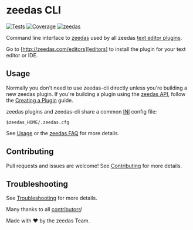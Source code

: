 # zeedas CLI

[![Tests](https://img.shields.io/github/actions/workflow/status/zeedas/zeedas-cli/on_push.yml?branch=develop&label=tests)](https://github.com/zeedas/zeedas-cli/actions)
[![Coverage](https://img.shields.io/codecov/c/gh/zeedas/zeedas-cli/develop)](https://codecov.io/gh/zeedas/zeedas-cli)
[![zeedas](https://zeedas.com/badge/github/zeedas/zeedas-cli.svg)](https://zeedas.com)

Command line interface to [zeedas][zeedas] used by all zeedas [text editor plugins][editors].

Go to [http://zeedas.com/editors][editors] to install the plugin for your text editor or IDE.

## Usage

Normally you don't need to use zeedas-cli directly unless you're building a new zeedas plugin.
If you're building a plugin using the [zeedas API][api], follow the [Creating a Plugin][creating-plugin] guide.

zeedas plugins and zeedas-cli share a common [INI][ini] config file:

`$zeedas_HOME/.zeedas.cfg`

See [Usage][usage] or the [zeedas FAQ][faq] for more details.

## Contributing

Pull requests and issues are welcome!
See [Contributing][contributing] for more details.

## Troubleshooting

See [Troubleshooting][troubleshooting] for more details.

Many thanks to all [contributors][authors]!

Made with :heart: by the zeedas Team.

[zeedas]: http://zeedas.com
[editors]: http://zeedas.com/editors
[api]: https://zeedas.com/developers/
[creating-plugin]: https://zeedas.com/help/misc/creating-plugin
[ini]: http://en.wikipedia.org/wiki/INI_file
[faq]: https://zeedas.com/faq
[usage]: USAGE.md
[contributing]: CONTRIBUTING.md
[troubleshooting]: TROUBLESHOOTING.md
[authors]: AUTHORS
